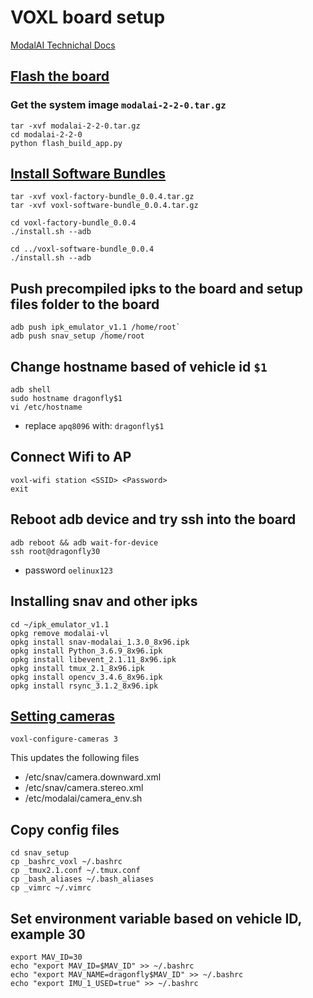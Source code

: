 # VOXL board setup

[ModalAI Technichal Docs](https://docs.modalai.com/)

## [Flash the board](https://docs.modalai.com/flash-system-image/)
### Get the system image `modalai-2-2-0.tar.gz`
```
tar -xvf modalai-2-2-0.tar.gz
cd modalai-2-2-0
python flash_build_app.py
```

## [Install Software Bundles](https://docs.modalai.com/install-software-bundles/)
```
tar -xvf voxl-factory-bundle_0.0.4.tar.gz
tar -xvf voxl-software-bundle_0.0.4.tar.gz

cd voxl-factory-bundle_0.0.4
./install.sh --adb

cd ../voxl-software-bundle_0.0.4
./install.sh --adb
```

## Push precompiled ipks to the board and setup files folder to the board
```
adb push ipk_emulator_v1.1 /home/root`
adb push snav_setup /home/root
```

## Change hostname based of vehicle id `$1`
```
adb shell
sudo hostname dragonfly$1
vi /etc/hostname
```
  * replace `apq8096` with: `dragonfly$1`

## Connect Wifi to AP
```
voxl-wifi station <SSID> <Password>
exit
```

## Reboot adb device and try ssh into the board
```
adb reboot && adb wait-for-device
ssh root@dragonfly30
```
 * password `oelinux123`


## Installing snav and other ipks
```
cd ~/ipk_emulator_v1.1
opkg remove modalai-vl
opkg install snav-modalai_1.3.0_8x96.ipk
opkg install Python_3.6.9_8x96.ipk
opkg install libevent_2.1.11_8x96.ipk
opkg install tmux_2.1_8x96.ipk
opkg install opencv_3.4.6_8x96.ipk
opkg install rsync_3.1.2_8x96.ipk
```

## [Setting cameras](https://docs.modalai.com/camera-connections/)
`voxl-configure-cameras 3`

This updates the following files
 * /etc/snav/camera.downward.xml
 * /etc/snav/camera.stereo.xml
 * /etc/modalai/camera_env.sh

## Copy config files
```
cd snav_setup
cp _bashrc_voxl ~/.bashrc
cp _tmux2.1.conf ~/.tmux.conf
cp _bash_aliases ~/.bash_aliases
cp _vimrc ~/.vimrc
```

## Set environment variable based on vehicle ID, example 30
```
export MAV_ID=30
echo "export MAV_ID=$MAV_ID" >> ~/.bashrc
echo "export MAV_NAME=dragonfly$MAV_ID" >> ~/.bashrc
echo "export IMU_1_USED=true" >> ~/.bashrc
```